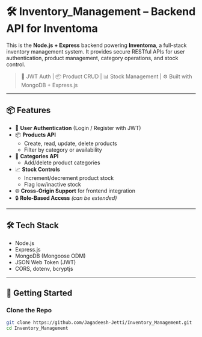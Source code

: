 # 🛠️ Inventory_Management – Backend API for Inventoma

This is the **Node.js + Express** backend powering **Inventoma**, a full-stack inventory management system. It provides secure RESTful APIs for user authentication, product management, category operations, and stock control.

> 🔐 JWT Auth | 📦 Product CRUD | 📊 Stock Management | ⚙️ Built with MongoDB + Express.js

---

## 📦 Features

- 🔐 **User Authentication** (Login / Register with JWT)
- 📦 **Products API**
  - Create, read, update, delete products
  - Filter by category or availability
- 🧾 **Categories API**
  - Add/delete product categories
- 📈 **Stock Controls**
  - Increment/decrement product stock
  - Flag low/inactive stock
- 🌐 **Cross-Origin Support** for frontend integration
- 🔒 **Role-Based Access** *(can be extended)*

---

## 🛠 Tech Stack

- Node.js  
- Express.js  
- MongoDB (Mongoose ODM)  
- JSON Web Token (JWT)  
- CORS, dotenv, bcryptjs

---

## 🚀 Getting Started

### Clone the Repo

```bash
git clone https://github.com/Jagadeesh-Jetti/Inventory_Management.git
cd Inventory_Management

